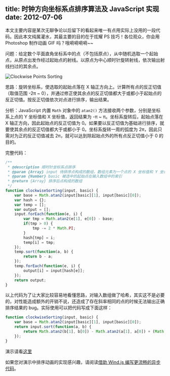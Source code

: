 title: 时钟方向坐标系点排序算法及 JavaScript 实现
date: 2012-07-06
---
本文主要内容是某次无聊争论以后留下的看起来唯一有点用实际上没用的一段代码。因此本文纯属灌水，其最主要的目的在于炫耀 PS 技巧！各位观众，你会用 Photoshop 制作动画 GIF 吗？哦嗬嗬嗬嗬~~

问题：给定数个平面直角坐标系中的点（不包括原点），从中随机选取一个起始点，从原点出发作经过起始点的射线。以原点为中心顺时针旋转射线，依次输出射线扫过的其余点。

![Clockwise Points Sorting](https://myst729.github.io/blog-images/2012/07/clockwise-points-sorting.gif)<!-- more -->

思路：旋转坐标系，使选取的起始点落在 X 轴正方向上。计算所有点的反正切值（取值范围 -2π ~ 0），并通过修正使其余点的反正切值都大于或都小于起始点的反正切值。按反正切值依次对点进行排序，输出结果。

分析：JavaScript 内置 `Math` 对象中的 `atan2()` 方法接收两个参数，分别是坐标系上点的 Y 坐标值和 X 坐标值，返回结果为 -π ~ π。坐标系旋转后，起始点落在 X 轴正方向，因此起始点的反正切值为 0。如果要以反正切值为基础进行排序，就要使其余点的反正切值都大于或都小于 0。坐标系旋转一周的弧度为 2π，因此只需对为正的反正切值减去 2π，就可以达到除起始点外的所有点反正切值小于 0 的目的。

完整代码：

```js
/**
 * @description 顺时针坐标系点排序
 * @param {Array} input 待排序点构成的数组，数组元素为一个点的 X 坐标值和 Y 坐标值构成的长度为 2 的数组
 * @param {Number} basic 被选中的起始点在输入数组中的索引
 * @return {Array} 排序后点构成的数组
 */
function clockwiseSorting(input, basic) {
    var base = Math.atan2(input[basic][1], input[basic][0]);
    var hash = {};
    var temp = [];
    var output = [];
    input.forEach(function(e, i) {
        var tmp = Math.atan2(e[1], e[0]) - base;
        if(tmp > 0) {
            tmp -= 2 * Math.PI;
        }
        hash[tmp] = i;
        temp[i] = tmp;
    });
    temp.sort(function(a, b) {
        return b - a;
    });
    temp.forEach(function(e, i) {
        output[i] = input[hash[e]];
    });
    return output;
}
```

以上代码为了让大家比较容易地看懂思路，对输入数组做了哈希，其实这不是必要的，对性能造成额外的开销不说，还造成了存在斜率相同的点的时候无法输出正确排序结果的 bug。实际使用可以把代码写成下面这样：

```js
function clockwiseSorting(input, basic) {
    var base = Math.atan2(input[basic][1], input[basic][0]);
    return input.sort(function(a, b) {
        return Math.atan2(b[1], b[0]) - Math.atan2(a[1], a[0]) + (Math.atan2(b[1], b[0]) > base ? - 2 * Math.PI : 0) + (Math.atan2(a[1], a[0]) > base ? 2 * Math.PI : 0);
    });
}
```

演示请看[这里](https://myst729.github.io/clockwise-points-sorting/demo3.html)

如果您对演示中排序动画的实现感兴趣，请阅读[借助 Wind.js 编写更流畅的异步代码](#/blog/articles/2012/better-asynchronous-coding-with-windjs)。